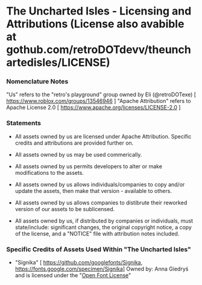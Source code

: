 
# The Uncharted Isles - Licensing and Attributions (License also avabible at gothub.com/retroDOTdevv/theunchartedisles/LICENSE)

### Nomenclature Notes

"Us" refers to the "retro's playground" group owned by Eli (@retroDOTexe) [ https://www.roblox.com/groups/13546946 ]
"Apache Attribution" refers to Apache License 2.0 [ https://www.apache.org/licenses/LICENSE-2.0 ]

### Statements

- All assets owned by us are licensed under Apache Attribution. Specific credits and attributions are provided further on.

- All assets owned by us may be used commerically.
- All assets owned by us permits developers to alter or make modifications to the assets.
- All assets owned by us allows individuals/companies to copy and/or update the assets, then make that version  - available to others.
- All assets owned by us allows companies to distibrute their reworked version of our assets to be sublicensed.

- All assets owned by us, if distributed by companies or individuals, must state/include: significant changes, the original copyright notice, a copy of the license, and a "NOTICE" file with attribution notes included.
### Specific Credits of Assets Used Within "The Uncharted Isles"

 - "Signika" [ https://github.com/googlefonts/Signika, https://fonts.google.com/specimen/Signika] 
Owned by: Anna Giedryś and is licensed under the "[Open Font License](https://scripts.sil.org/cms/scripts/page.php?site_id=nrsi&id=OFL)"
